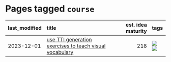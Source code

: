 # Pages tagged `course`

|last_modified|title|est. idea maturity|tags
|:---|:---|---:|:---|
|2023-12-01|[use TTI generation exercises to teach visual vocabulary](../tti-for-visual-vocab.md)|218|[![](https://img.shields.io/badge/tag-course-43d799)](../tags/course.md) [![](https://img.shields.io/badge/tag-education-d548d8)](../tags/education.md)|